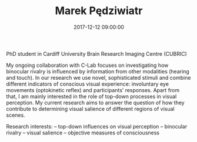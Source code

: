﻿---
layout: post
title:  "Marek Pędziwiatr"
date:   2017-12-12 09:00:00
categories: people
image-file: /images/people/mpedziwiatr.jpg
category: colab
mail: marek.pedziwiatr@student.uj.edu.pl
website: 
twitter:
researchgate: 
---

PhD student in Cardiff University Brain Research Imaging Centre (CUBRIC)

My ongoing collaboration with C-Lab focuses on investigating how binocular rivalry is influenced by information from other modalities (hearing and touch). In our research we use novel, sophisticated stimuli and combine different indicators of conscious visual experience: involuntary eye movements (optokinetic reflex) and participants’ responses. Apart from that, I am mainly interested in the role of top-down processes in visual perception. My current research aims to answer the question of how they contribute to determining visual salience of different regions of visual scenes.

Research interests:
– top-down influences on visual perception
– binocular rivalry
– visual salience
– objective measures of consciousness



    
    
    
    
